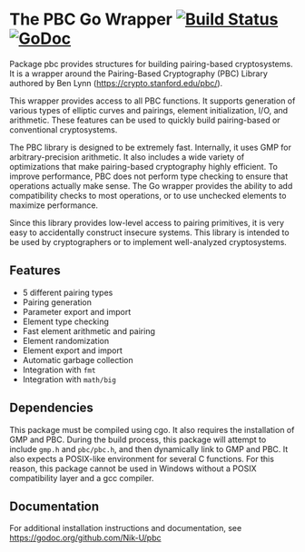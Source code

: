 # The PBC Go Wrapper [![Build Status](https://travis-ci.org/Nik-U/pbc.svg)](https://travis-ci.org/Nik-U/pbc) [![GoDoc](https://godoc.org/github.com/Nik-U/pbc?status.svg)](https://godoc.org/github.com/Nik-U/pbc)

Package pbc provides structures for building pairing-based cryptosystems. It
is a wrapper around the Pairing-Based Cryptography (PBC) Library authored by
Ben Lynn (https://crypto.stanford.edu/pbc/).

This wrapper provides access to all PBC functions. It supports generation of
various types of elliptic curves and pairings, element initialization, I/O,
and arithmetic. These features can be used to quickly build pairing-based or
conventional cryptosystems.

The PBC library is designed to be extremely fast. Internally, it uses GMP
for arbitrary-precision arithmetic. It also includes a wide variety of
optimizations that make pairing-based cryptography highly efficient. To
improve performance, PBC does not perform type checking to ensure that
operations actually make sense. The Go wrapper provides the ability to add
compatibility checks to most operations, or to use unchecked elements to
maximize performance.

Since this library provides low-level access to pairing primitives, it is
very easy to accidentally construct insecure systems. This library is
intended to be used by cryptographers or to implement well-analyzed
cryptosystems.

## Features
* 5 different pairing types
* Pairing generation
* Parameter export and import
* Element type checking
* Fast element arithmetic and pairing
* Element randomization
* Element export and import
* Automatic garbage collection
* Integration with `fmt`
* Integration with `math/big`

## Dependencies
This package must be compiled using cgo. It also requires the installation
of GMP and PBC. During the build process, this package will attempt to
include `gmp.h` and `pbc/pbc.h`, and then dynamically link to GMP and PBC.
It also expects a POSIX-like environment for several C functions. For this
reason, this package cannot be used in Windows without a POSIX compatibility
layer and a gcc compiler.

## Documentation
For additional installation instructions and documentation, see
https://godoc.org/github.com/Nik-U/pbc
